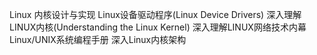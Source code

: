 Linux 内核设计与实现
Linux设备驱动程序(Linux Device Drivers)
深入理解LINUX内核(Understanding the Linux Kernel)
深入理解LINUX网络技术内幕
Linux/UNIX系统编程手册
深入Linux内核架构



